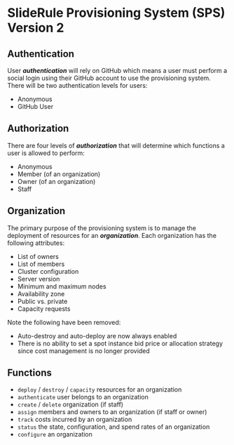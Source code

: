 # SlideRule Provisioning System (SPS) Version 2

## Authentication

User ***authentication*** will rely on GitHub which means a user must perform a social login using their GitHub account to use the provisioning system. There will be two authentication levels for users:
* Anonymous
* GitHub User

## Authorization

There are four levels of ***authorization*** that will determine which functions a user is allowed to perform:
* Anonymous
* Member (of an organization)
* Owner (of an organization)
* Staff

## Organization

The primary purpose of the provisioning system is to manage the deployment of resources for an ***organization***.  Each organization has the following attributes:
* List of owners
* List of members
* Cluster configuration
* Server version
* Minimum and maximum nodes
* Availability zone
* Public vs. private
* Capacity requests

Note the following have been removed:
* Auto-destroy and auto-deploy are now always enabled
* There is no ability to set a spot instance bid price or allocation strategy since cost management is no longer provided

## Functions

* `deploy` / `destroy` / `capacity` resources for an organization
* `authenticate` user belongs to an organization
* `create` / `delete` organization (if staff)
* `assign` members and owners to an organization (if staff or owner)
* `track` costs incurred by an organization
* `status` the state, configuration, and spend rates of an organization
* `configure` an organization
